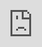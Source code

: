 # SnakeGame

<iframe width="260" height="273" style="position:absolute;top:0;left:0;width:100%;height:100%;" frameBorder="0" src="https://imgflip.com/embed/4jtbap"></iframe></div><p><a href="https://imgflip.com/gif/4jtbap">via Imgflip</a></p>

